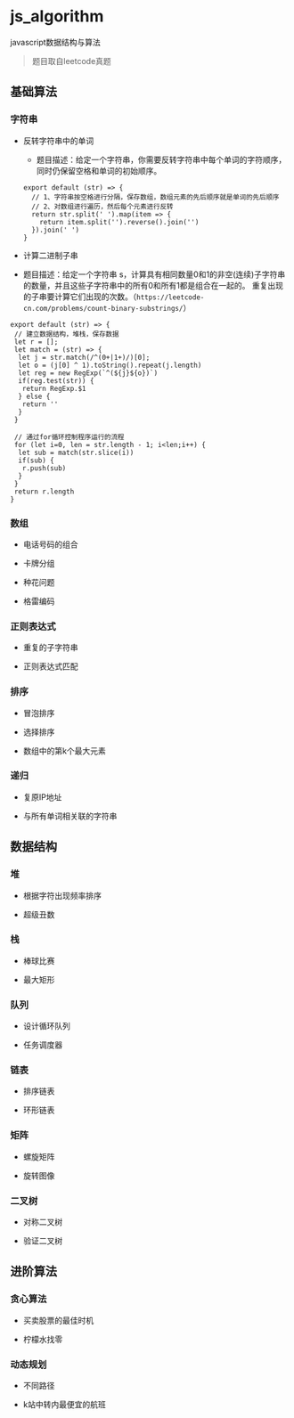 # js_algorithm
javascript数据结构与算法

> 题目取自leetcode真题

## 基础算法

### 字符串
* 反转字符串中的单词

  * 题目描述：给定一个字符串，你需要反转字符串中每个单词的字符顺序，同时仍保留空格和单词的初始顺序。
  ```
  export default (str) => {
    // 1、字符串按空格进行分隔，保存数组，数组元素的先后顺序就是单词的先后顺序
    // 2、对数组进行遍历，然后每个元素进行反转
    return str.split(' ').map(item => {
      return item.split('').reverse().join('')
    }).join(' ')
  }

  ```

* 计算二进制子串
 * 题目描述：给定一个字符串 s，计算具有相同数量0和1的非空(连续)子字符串的数量，并且这些子字符串中的所有0和所有1都是组合在一起的。
重复出现的子串要计算它们出现的次数。（`https://leetcode-cn.com/problems/count-binary-substrings/`）
 ```
 export default (str) => {
  // 建立数据结构，堆栈，保存数据
  let r = [];
  let match = (str) => {
   let j = str.match(/^(0+|1+)/)[0];
   let o = (j[0] ^ 1).toString().repeat(j.length)
   let reg = new RegExp(`^(${j}${o})`)
   if(reg.test(str)) {
    return RegExp.$1
   } else {
    return ''
   }
  }

  // 通过for循环控制程序运行的流程
  for (let i=0, len = str.length - 1; i<len;i++) {
   let sub = match(str.slice(i))
   if(sub) {
    r.push(sub)
   }
  }
  return r.length
}
 ```

### 数组
* 电话号码的组合

* 卡牌分组

* 种花问题

* 格雷编码

### 正则表达式
* 重复的子字符串

* 正则表达式匹配

### 排序
* 冒泡排序

* 选择排序

* 数组中的第k个最大元素

### 递归
* 复原IP地址

* 与所有单词相关联的字符串

## 数据结构

### 堆
* 根据字符出现频率排序

* 超级丑数

### 栈
* 棒球比赛

* 最大矩形

### 队列
* 设计循环队列

* 任务调度器

### 链表
* 排序链表

* 环形链表

### 矩阵
* 螺旋矩阵

* 旋转图像

### 二叉树
* 对称二叉树

* 验证二叉树

## 进阶算法

### 贪心算法
* 买卖股票的最佳时机

* 柠檬水找零

### 动态规划
* 不同路径

* k站中转内最便宜的航班
